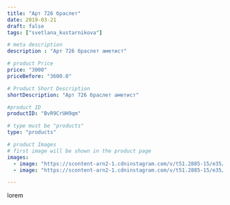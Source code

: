 ```yaml
---
title: "Арт 726 браслет"
date: 2019-03-21
draft: false
tags: ["svetlana_kustarnikova"]

# meta description
description : "Арт 726 браслет аметист"

# product Price
price: "3000"
priceBefore: "3600.0"

# Product Short Description
shortDescription: "Арт 726 браслет аметист"

#product ID
productID: "BvR9CrUH9qm"

# type must be "products"
type: "products"

# product Images
# first image will be shown in the product page
images:
  - image: "https://scontent-arn2-1.cdninstagram.com/v/t51.2885-15/e35/53430109_2273629799367090_7151695293764415120_n.jpg?se=8&tp=1&_nc_ht=scontent-arn2-1.cdninstagram.com&_nc_cat=106&_nc_ohc=PKTbz6rvxykAX8LmD-W&oh=719e2427052687d1928c61e26a06afc2&oe=606B98A2&ig_cache_key=MjAwNDY1MTc3MDcyODI0NTk5Mw%3D%3D.2"
  - image: "https://scontent-arn2-1.cdninstagram.com/v/t51.2885-15/e35/53201543_518500065342400_1264805730571247122_n.jpg?se=8&tp=1&_nc_ht=scontent-arn2-1.cdninstagram.com&_nc_cat=104&_nc_ohc=O8iTSTnK3nYAX9YoSeN&oh=fd9569971eae2ff1cc013cd48c303ae4&oe=606A2455&ig_cache_key=MjAwNDY1MTc3MDczNjU3NDE2OQ%3D%3D.2"

---
```

lorem
